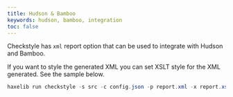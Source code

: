 ```yaml
---
title: Hudson & Bamboo
keywords: hudson, bamboo, integration
toc: false
---
```


Checkstyle has `xml` report option that can be used to integrate with Hudson and Bamboo.

If you want to style the generated XML you can set XSLT style for the XML generated. See the sample below.

```java
haxelib run checkstyle -s src -c config.json -p report.xml -x report.xsl
```
